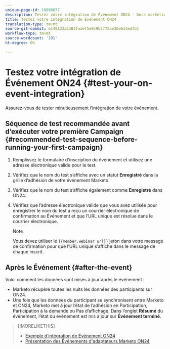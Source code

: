 ```yaml
---
unique-page-id: 10096677
description: Testez votre intégration de Événement ON24 - Docs marketing - Documentation du produit
title: Testez votre intégration de Événement ON24
translation-type: tm+mt
source-git-commit: e149133a5383faaef5e9c9b7775ae36e633ed7b1
workflow-type: tm+mt
source-wordcount: '191'
ht-degree: 0%

---
```



# Testez votre intégration de Événement ON24 {#test-your-on-event-integration}

Assurez-vous de tester minutieusement l’intégration de votre événement.

## Séquence de test recommandée avant d’exécuter votre première Campaign {#recommended-test-sequence-before-running-your-first-campaign}

1. Remplissez le formulaire d&#39;inscription du événement et utilisez une adresse électronique valide pour le test.
1. Vérifiez que le nom du test s’affiche avec un statut **Enregistré** dans la grille d’adhésion de votre événement Marketo.
1. Vérifiez que le nom du test s’affiche également comme **Enregistré** dans ON24.
1. Vérifiez que l’adresse électronique valide que vous avez utilisée pour enregistrer le nom du test a reçu un courrier électronique de confirmation au Événement et que l’URL unique est résolue dans le courrier électronique.

   >[!NOTE]
   >
   >Vous devez utiliser le `{{member.webinar url}}` jeton dans votre message de confirmation pour que l’URL unique s’affiche dans le message de chaque inscrit.

## Après le Événement {#after-the-event}

Voici comment les données sont mises à jour après le événement :

* Marketo récupère toutes les nuits les données des participants sur ON24.
* Une fois que les données du participant se synchronisent entre Marketo et ON24, Marketo met à jour l’état de l’adhésion en Participation, Participation à la demande ou Pas d’affichage. Dans l’onglet **Résumé** du événement, l’état du événement est mis à jour sur **Événement terminé**.

>[!MORELIKETHIS]
>
>* [Exemple d’intégration de Événement ON24](example-on24-event-integration.md)
>* [Présentation des Événements d&#39;adaptateurs Marketo ON24](understanding-marketo-on24-adapter-events.md)

>



